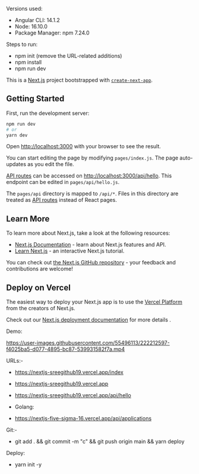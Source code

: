 Versions used:

- Angular CLI: 14.1.2
- Node: 16.10.0
- Package Manager: npm 7.24.0

Steps to run:

- npm init (remove the URL-related additions)
- npm install
- npm run dev

This is a [Next.js](https://nextjs.org/) project bootstrapped with [`create-next-app`](https://github.com/vercel/next.js/tree/canary/packages/create-next-app).

## Getting Started

First, run the development server:

```bash
npm run dev
# or
yarn dev
```

Open [http://localhost:3000](http://localhost:3000) with your browser to see the result.

You can start editing the page by modifying `pages/index.js`. The page auto-updates as you edit the file.

[API routes](https://nextjs.org/docs/api-routes/introduction) can be accessed on [http://localhost:3000/api/hello](http://localhost:3000/api/hello). This endpoint can be edited in `pages/api/hello.js`.

The `pages/api` directory is mapped to `/api/*`. Files in this directory are treated as [API routes](https://nextjs.org/docs/api-routes/introduction) instead of React pages.

## Learn More

To learn more about Next.js, take a look at the following resources:

- [Next.js Documentation](https://nextjs.org/docs) - learn about Next.js features and API.
- [Learn Next.js](https://nextjs.org/learn) - an interactive Next.js tutorial.

You can check out [the Next.js GitHub repository](https://github.com/vercel/next.js/) - your feedback and contributions are welcome!

## Deploy on Vercel

The easiest way to deploy your Next.js app is to use the [Vercel Platform](https://vercel.com/new?utm_medium=default-template&filter=next.js&utm_source=create-next-app&utm_campaign=create-next-app-readme) from the creators of Next.js.

Check out our [Next.js deployment documentation](https://nextjs.org/docs/deployment) for more details .

Demo:

https://user-images.githubusercontent.com/55496113/222212597-f4025ba5-d077-4895-bc87-539931582f7a.mp4

URLs:-

- https://nextjs-sreegithub19.vercel.app/index
- https://nextjs-sreegithub19.vercel.app
- https://nextjs-sreegithub19.vercel.app/api/hello

- Golang:
- https://nextjs-five-sigma-16.vercel.app/api/applications

Git:-

- git add . && git commit -m "c" && git push origin main && yarn deploy

Deploy:

- yarn init -y
